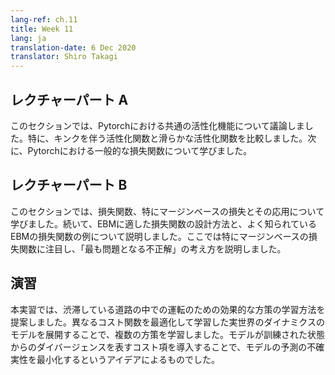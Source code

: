 ```yaml
---
lang-ref: ch.11
title: Week 11
lang: ja
translation-date: 6 Dec 2020
translator: Shiro Takagi
---
```


<!-- ## Lecture part A -->
## レクチャーパート A

<!-- In this section, we discussed about the common activation functions in Pytorch. In particular, we compared activations with kink(s) versus smooth activations - the former is preferred in a deep neural network as the latter might suffer with gradient vanishing problem. We then learned about the common loss functions in Pytorch. -->
このセクションでは、Pytorchにおける共通の活性化機能について議論しました。特に、キンクを伴う活性化関数と滑らかな活性化関数を比較しました。次に、Pytorchにおける一般的な損失関数について学びました。

<!-- ## Lecture part B -->
## レクチャーパート B

<!-- In this section, we continued to learn about loss functions - in particular, margin-based losses and their applications. We then discussed how to design a good loss function for EBMs as well as examples of well-known EBM loss functions. We gave particular attention to margin-based loss function here, as well as explaining the idea of "most offending incorrect answer. -->
このセクションでは、損失関数、特にマージンベースの損失とその応用について学びました。続いて、EBMに適した損失関数の設計方法と、よく知られているEBMの損失関数の例について説明しました。ここでは特にマージンベースの損失関数に注目し、「最も問題となる不正解」の考え方を説明しました。

<!-- ## Practicum -->
## 演習

<!-- This practicum proposed effective policy learning for driving in dense traffic. We trained multiple policies by unrolling a learned model of the real world dynamics by optimizing different cost functions. The idea is to minimize the uncertainty in the model's prediction by introducing a cost term that represents the model's divergence from the states it is trained on.   -->
本実習では、渋滞している道路の中での運転のための効果的な方策の学習方法を提案しました。異なるコスト関数を最適化して学習した実世界のダイナミクスのモデルを展開することで、複数の方策を学習しました。モデルが訓練された状態からのダイバージェンスを表すコスト項を導入することで、モデルの予測の不確実性を最小化するというアイデアによるものでした。 
